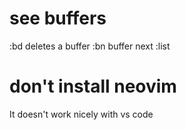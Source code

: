 # see buffers
:bd deletes a buffer
:bn buffer next
:list

# don't install neovim
It doesn't work nicely with vs code
